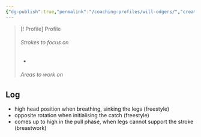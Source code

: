 ```yaml
---
{"dg-publish":true,"permalink":"/coaching-profiles/will-odgers/","created":"2025-05-15T11:37:15.000+10:00","updated":"2025-05-16T10:56:43.000+10:00"}
---
```


> [! Profile] Profile
> ###### Strokes to focus on
> - 
> ###### Areas to work on

## Log

- high head position when breathing, sinking the legs (freestyle)
- opposite rotation when initialising the catch (freestyle)
- comes up to high in the pull phase, when legs cannot support the stroke (breastwork)